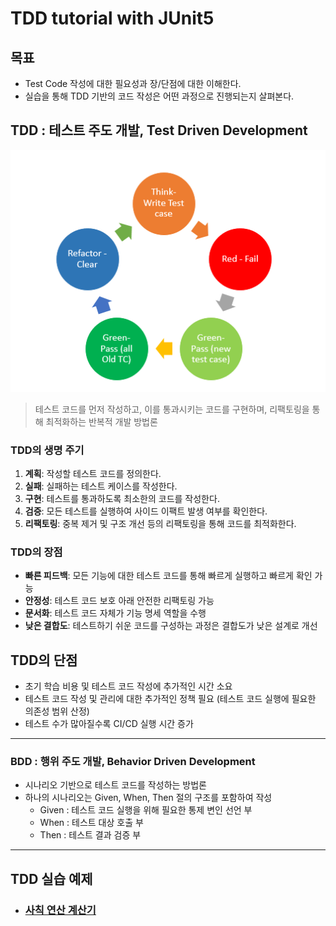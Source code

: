 TDD tutorial with JUnit5
===

## 목표

- Test Code 작성에 대한 필요성과 장/단점에 대한 이해한다.
- 실습을 통해 TDD 기반의 코드 작성은 어떤 과정으로 진행되는지 살펴본다.

## TDD : 테스트 주도 개발, Test Driven Development

![img.png](docs/img.png)

> 테스트 코드를 먼저 작성하고, 이를 통과시키는 코드를 구현하며, 리팩토링을 통해 최적화하는 반복적 개발 방법론

### TDD의 생명 주기

1. **계획**: 작성할 테스트 코드를 정의한다.
2. **실패**: 실패하는 테스트 케이스를 작성한다.
3. **구현**: 테스트를 통과하도록 최소한의 코드를 작성한다.
4. **검증**: 모든 테스트를 실행하여 사이드 이팩트 발생 여부를 확인한다.
5. **리팩토링**: 중복 제거 및 구조 개선 등의 리팩토링을 통해 코드를 최적화한다.

### TDD의 장점

- **빠른 피드백**: 모든 기능에 대한 테스트 코드를 통해 빠르게 실행하고 빠르게 확인 가능
- **안정성**: 테스트 코드 보호 아래 안전한 리팩토링 가능
- **문서화**: 테스트 코드 자체가 기능 명세 역할을 수행
- **낮은 결합도**: 테스트하기 쉬운 코드를 구성하는 과정은 결합도가 낮은 설계로 개선

## TDD의 단점

- 초기 학습 비용 및 테스트 코드 작성에 추가적인 시간 소요
- 테스트 코드 작성 및 관리에 대한 추가적인 정책 필요 (테스트 코드 실행에 필요한 의존성 범위 산정)
- 테스트 수가 많아질수록 CI/CD 실행 시간 증가

---

### BDD : 행위 주도 개발, Behavior Driven Development

- 시나리오 기반으로 테스트 코드를 작성하는 방법론
- 하나의 시나리오는 Given, When, Then 절의 구조를 포함하여 작성
    - Given : 테스트 코드 실행을 위해 필요한 통제 변인 선언 부
    - When : 테스트 대상 호출 부
    - Then : 테스트 결과 검증 부

---

## TDD 실습 예제

- ### [사칙 연산 계산기](docs/STEP1.md)
